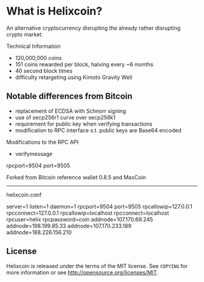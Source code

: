 What is Helixcoin?
==============

An alternative cryptocurrency disrupting the already rather disrupting crypto market.

Technical Information

+ 120,000,000 coins
+ 151 coins rewarded per block, halving every ~6 months
+ 40 second block times
+ difficulty retargeting using Kimoto Gravity Well

Notable differences from Bitcoin
-----------------------------

+ replacement of ECDSA with Schnorr signing
+ use of secp256r1 curve over secp256k1
+ requirement for public key when verifying transactions
+ modification to RPC interface s.t. public keys are Base64 encoded

Modifications to the RPC API
+ verifymessage <helixcoinaddress> <publickey> <signature> <message>

rpcport=9504 
port=9505

Forked from Bitcoin reference wallet 0.8.5 and MaxCoin

-----------------------------
helixcoin.conf

server=1 
listen=1 
daemon=1 
rpcport=9504
port=9505
rpcallowip=127.0.0.1
rpcconnect=127.0.0.1
rpcallowip=localhost
rpcconnect=localhost
rpcuser=helix
rpcpassword=coin
addnode=107.170.69.245
addnode=198.199.85.33
addnode=107.170.233.189
addnode=188.226.156.210


License
------

Helixcoin is released under the terms of the MIT license. See `COPYING` for more
information or see http://opensource.org/licenses/MIT.
